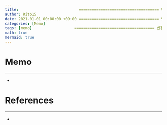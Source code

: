 ```yaml
---
title:                           ==================================== 변경!
author: Rito15
date: 2021-01-01 00:00:00 +09:00 ==================================== 변경!
categories: [Memo]
tags: [memo]                   ==================================== 변경!
math: true
mermaid: true
---
```


# Memo
---
- 

# References
---
- 